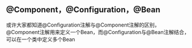 ## @Component，@Configuration，@Bean
或许大家都知道@Configuration注解与@Component注解的区别，@Component注解用来定义一个Bean，而@Configuration与@Bean注解结合，可以在一个类中定义多个Bean